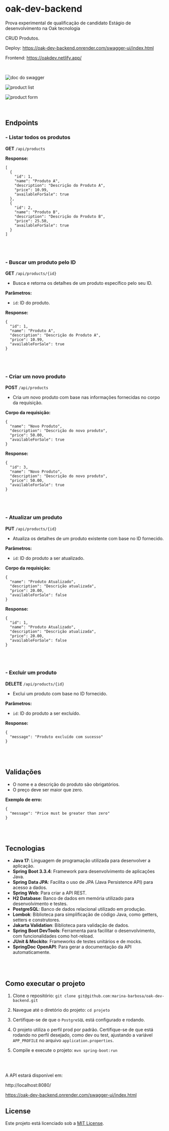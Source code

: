 # oak-dev-backend

Prova experimental de qualificação de candidato Estágio de desenvolvimento na Oak tecnologia

CRUD Produtos.

Deploy: https://oak-dev-backend.onrender.com/swagger-ui/index.html

Frontend: https://oakdev.netlify.app/


<br>

![doc do swagger](./screenshots/screenshot1.png)

![product list](./screenshots/screenshot2.png)

![product form](./screenshots/screenshot3.png)

<br>

## Endpoints

### - Listar todos os produtos

**GET** `/api/products`

**Response:**

```
[
  {
    "id": 1,
    "name": "Produto A",
    "description": "Descrição do Produto A",
    "price": 10.99,
    "availableForSale": true
  },
  {
    "id": 2,
    "name": "Produto B",
    "description": "Descrição do Produto B",
    "price": 25.50,
    "availableForSale": true
  }
]
```

<br>
<br>

### - Buscar um produto pelo ID

**GET** `/api/products/{id}`

- Busca e retorna os detalhes de um produto específico pelo seu ID.

**Parâmetros:**

- `id`: ID do produto.

**Response:**
```
{
  "id": 1,
  "name": "Produto A",
  "description": "Descrição do Produto A",
  "price": 10.99,
  "availableForSale": true
}
```

<br>
<br>

### - Criar um novo produto

**POST** `/api/products`

- Cria um novo produto com base nas informações fornecidas no corpo da requisição.

**Corpo da requisição:**
```
{
  "name": "Novo Produto",
  "description": "Descrição do novo produto",
  "price": 50.00,
  "availableForSale": true
}
```

**Response:**
```
{
  "id": 3,
  "name": "Novo Produto",
  "description": "Descrição do novo produto",
  "price": 50.00,
  "availableForSale": true
}
```

<br>
<br>

### - Atualizar um produto

**PUT** `/api/products/{id}`

- Atualiza os detalhes de um produto existente com base no ID fornecido.

**Parâmetros:**

- `id`: ID do produto a ser atualizado.

**Corpo da requisição:**
```
{
  "name": "Produto Atualizado",
  "description": "Descrição atualizada",
  "price": 20.00,
  "availableForSale": false
}
```

**Response:**
```
{
  "id": 1,
  "name": "Produto Atualizado",
  "description": "Descrição atualizada",
  "price": 20.00,
  "availableForSale": false
}
```

<br>
<br>

### - Excluir um produto

**DELETE** `/api/products/{id}`

- Exclui um produto com base no ID fornecido.

**Parâmetros:**

- `id`: ID do produto a ser excluído.

**Response:**
```
{
  "message": "Produto excluído com sucesso"
}
```

<br>
<br>

## Validações

- O nome e a descrição do produto são obrigatórios.
- O preço deve ser maior que zero.

**Exemplo de erro:**
```
{
  "message": "Price must be greater than zero"
}
```

<br>
<br>

## Tecnologias

- **Java 17**: Linguagem de programação utilizada para desenvolver a aplicação.
- **Spring Boot 3.3.4**: Framework para desenvolvimento de aplicações Java.
- **Spring Data JPA**: Facilita o uso de JPA (Java Persistence API) para acesso a dados.
- **Spring Web**: Para criar a API REST.
- **H2 Database**: Banco de dados em memória utilizado para desenvolvimento e testes.
- **PostgreSQL**: Banco de dados relacional utilizado em produção.
- **Lombok**: Biblioteca para simplificação de código Java, como getters, setters e construtores.
- **Jakarta Validation**: Biblioteca para validação de dados.
- **Spring Boot DevTools**: Ferramenta para facilitar o desenvolvimento, com funcionalidades como hot-reload.
- **JUnit & Mockito**: Frameworks de testes unitários e de mocks.
- **SpringDoc OpenAPI**: Para gerar a documentação da API automaticamente.

<br>
<br>

## Como executar o projeto

1. Clone o repositório:
`git clone git@github.com:marina-barbosa/oak-dev-backend.git`

2. Navegue até o diretório do projeto:
`cd projeto`

3. Certifique-se de que o `PostgreSQL` está configurado e rodando.

4. O projeto utiliza o perfil prod por padrão. Certifique-se de que está rodando no perfil desejado, como dev ou test, ajustando a variável `APP_PROFILE` no arquivo `application.properties`.

5. Compile e execute o projeto:
`mvn spring-boot:run`


<br>
<br>


A API estará disponível em:

 http://localhost:8080/

 https://oak-dev-backend.onrender.com/swagger-ui/index.html

## License

Este projeto está licenciado sob a [MIT License](LICENSE).

